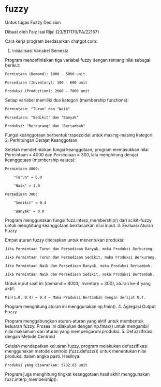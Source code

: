 # fuzzy

Untuk tugas Fuzzy Decision

Dibuat oleh Faiz Isai Rijal (23/517170/PA/22157)

Cara kerja program berdasarkan chatgpt.com:
1. Inisialisasi Variabel Semesta

Program mendefinisikan tiga variabel fuzzy dengan rentang nilai sebagai berikut:

    Permintaan (Demand): 1000 - 5000 unit

    Persediaan (Inventory): 100 - 600 unit

    Produksi (Production): 2000 - 7000 unit

Setiap variabel memiliki dua kategori (membership functions):

    Permintaan: "Turun" dan "Naik"

    Persediaan: "Sedikit" dan "Banyak"

    Produksi: "Berkurang" dan "Bertambah"

Fungsi keanggotaan berbentuk trapezoidal untuk masing-masing kategori.
2. Perhitungan Derajat Keanggotaan

Setelah mendefinisikan fungsi keanggotaan, program memasukkan nilai Permintaan = 4000 dan Persediaan = 300, lalu menghitung derajat keanggotaan (membership values):

    Permintaan 4000:

        "Turun" = 0.0

        "Naik" = 1.0

    Persediaan 300:

        "Sedikit" = 0.4

        "Banyak" = 0.0

Program menggunakan fungsi fuzz.interp_membership() dari scikit-fuzzy untuk menghitung keanggotaan berdasarkan nilai input.
3. Evaluasi Aturan Fuzzy

Empat aturan fuzzy diterapkan untuk menentukan produksi:

    Jika Permintaan Turun dan Persediaan Banyak, maka Produksi Berkurang.

    Jika Permintaan Turun dan Persediaan Sedikit, maka Produksi Berkurang.

    Jika Permintaan Naik dan Persediaan Banyak, maka Produksi Bertambah.

    Jika Permintaan Naik dan Persediaan Sedikit, maka Produksi Bertambah.

Untuk input saat ini (demand = 4000, inventory = 300), aturan ke-4 yang aktif:

    Min(1.0, 0.4) = 0.4 → Maka Produksi Bertambah dengan derajat 0.4.

Program menghitung aturan ini menggunakan np.fmin().
4. Agregasi Output Fuzzy

Program menggabungkan aturan-aturan yang aktif untuk membentuk keluaran fuzzy. Proses ini dilakukan dengan np.fmax() untuk mengambil nilai maksimum dari aturan yang mempengaruhi produksi.
5. Defuzzifikasi dengan Metode Centroid

Setelah mendapatkan keluaran fuzzy, program melakukan defuzzifikasi menggunakan metode centroid (fuzz.defuzz()) untuk menentukan nilai produksi dalam angka pasti. Hasilnya:

    Produksi yang disarankan: 5732.83 unit

Program juga menghitung tingkat keanggotaan hasil akhir menggunakan fuzz.interp_membership().
